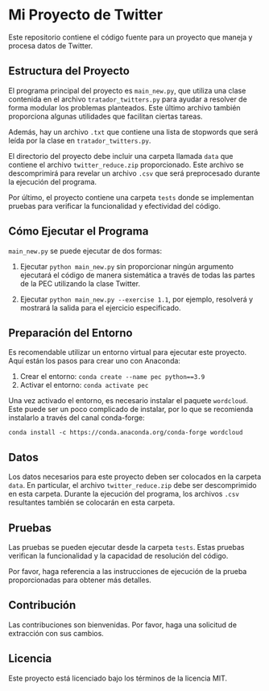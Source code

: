 # Mi Proyecto de Twitter

Este repositorio contiene el código fuente para un proyecto que maneja y procesa datos de Twitter.

## Estructura del Proyecto

El programa principal del proyecto es `main_new.py`, que utiliza una clase contenida en el archivo `tratador_twitters.py` para ayudar a resolver de forma modular los problemas planteados. Este último archivo también proporciona algunas utilidades que facilitan ciertas tareas.

Además, hay un archivo `.txt` que contiene una lista de stopwords que será leída por la clase en `tratador_twitters.py`. 

El directorio del proyecto debe incluir una carpeta llamada `data` que contiene el archivo `twitter_reduce.zip` proporcionado. Este archivo se descomprimirá para revelar un archivo `.csv` que será preprocesado durante la ejecución del programa.

Por último, el proyecto contiene una carpeta `tests` donde se implementan pruebas para verificar la funcionalidad y efectividad del código.

## Cómo Ejecutar el Programa

`main_new.py` se puede ejecutar de dos formas:

1. Ejecutar `python main_new.py` sin proporcionar ningún argumento ejecutará el código de manera sistemática a través de todas las partes de la PEC utilizando la clase Twitter.

2. Ejecutar `python main_new.py --exercise 1.1`, por ejemplo, resolverá y mostrará la salida para el ejercicio especificado.

## Preparación del Entorno

Es recomendable utilizar un entorno virtual para ejecutar este proyecto. Aquí están los pasos para crear uno con Anaconda:

1. Crear el entorno: `conda create --name pec python==3.9`
2. Activar el entorno: `conda activate pec`

Una vez activado el entorno, es necesario instalar el paquete `wordcloud`. Este puede ser un poco complicado de instalar, por lo que se recomienda instalarlo a través del canal conda-forge:

```conda install -c https://conda.anaconda.org/conda-forge wordcloud```

## Datos

Los datos necesarios para este proyecto deben ser colocados en la carpeta `data`. En particular, el archivo `twitter_reduce.zip` debe ser descomprimido en esta carpeta. Durante la ejecución del programa, los archivos `.csv` resultantes también se colocarán en esta carpeta.

## Pruebas

Las pruebas se pueden ejecutar desde la carpeta `tests`. Estas pruebas verifican la funcionalidad y la capacidad de resolución del código.

Por favor, haga referencia a las instrucciones de ejecución de la prueba proporcionadas para obtener más detalles.

## Contribución

Las contribuciones son bienvenidas. Por favor, haga una solicitud de extracción con sus cambios.

## Licencia

Este proyecto está licenciado bajo los términos de la licencia MIT.